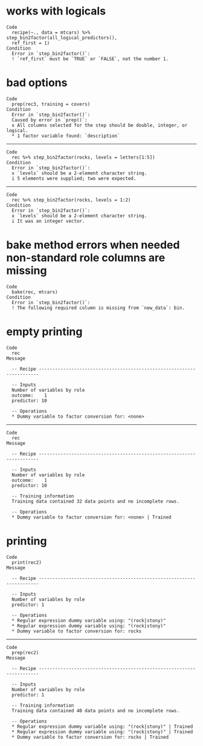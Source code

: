 # works with logicals

    Code
      recipe(~., data = mtcars) %>% step_bin2factor(all_logical_predictors(),
      ref_first = 1)
    Condition
      Error in `step_bin2factor()`:
      ! `ref_first` must be `TRUE` or `FALSE`, not the number 1.

# bad options

    Code
      prep(rec3, training = covers)
    Condition
      Error in `step_bin2factor()`:
      Caused by error in `prep()`:
      x All columns selected for the step should be double, integer, or logical.
      * 1 factor variable found: `description`

---

    Code
      rec %>% step_bin2factor(rocks, levels = letters[1:5])
    Condition
      Error in `step_bin2factor()`:
      x `levels` should be a 2-element character string.
      i 5 elements were supplied; two were expected.

---

    Code
      rec %>% step_bin2factor(rocks, levels = 1:2)
    Condition
      Error in `step_bin2factor()`:
      x `levels` should be a 2-element character string.
      i It was an integer vector.

# bake method errors when needed non-standard role columns are missing

    Code
      bake(rec, mtcars)
    Condition
      Error in `step_bin2factor()`:
      ! The following required column is missing from `new_data`: bin.

# empty printing

    Code
      rec
    Message
      
      -- Recipe ----------------------------------------------------------------------
      
      -- Inputs 
      Number of variables by role
      outcome:    1
      predictor: 10
      
      -- Operations 
      * Dummy variable to factor conversion for: <none>

---

    Code
      rec
    Message
      
      -- Recipe ----------------------------------------------------------------------
      
      -- Inputs 
      Number of variables by role
      outcome:    1
      predictor: 10
      
      -- Training information 
      Training data contained 32 data points and no incomplete rows.
      
      -- Operations 
      * Dummy variable to factor conversion for: <none> | Trained

# printing

    Code
      print(rec2)
    Message
      
      -- Recipe ----------------------------------------------------------------------
      
      -- Inputs 
      Number of variables by role
      predictor: 1
      
      -- Operations 
      * Regular expression dummy variable using: "(rock|stony)"
      * Regular expression dummy variable using: "(rock|stony)"
      * Dummy variable to factor conversion for: rocks

---

    Code
      prep(rec2)
    Message
      
      -- Recipe ----------------------------------------------------------------------
      
      -- Inputs 
      Number of variables by role
      predictor: 1
      
      -- Training information 
      Training data contained 40 data points and no incomplete rows.
      
      -- Operations 
      * Regular expression dummy variable using: "(rock|stony)" | Trained
      * Regular expression dummy variable using: "(rock|stony)" | Trained
      * Dummy variable to factor conversion for: rocks | Trained

